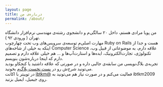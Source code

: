 ```yaml
---
layout: page
title: درباره‌ی من
permalink: /about/
---
```


من پویا مرادی هستم، داخل ۲۰ سالگی‌‌م و دانشجوی رشته‌ی مهندسی نرم‌افزار دانشگاه تهران ( ورودی ۹۲ ).<br>
مهارت اصلی‌م توسعه‌ی سرویس‌های وب تحت چهارچوب Ruby on Rails هست و جدا از اینکه به خیلی از شاخه‌های Computer Science علاقه دارم، به موضوعاتی از قبیل وب، تکنولوژی، تجارت‌الکترونیک، ایده‌ها و استارت‌آپ‌ها و ... هم خیلی علاقه دارم و تصمیم دارم که اینجا درباره‌شون بنویسم.<br>
 تجربه‌ی بلاگ‌نویسی من سابقه‌ی جالبی داره و در صورتی که علاقه داشتید یا کنجکاو بودید می‌تونید شرح‌ش رو در <a href="{{site.baseurl}}{{site.posts[0].url}}">پست نخست بلاگ‌م</a> بخونید.<br>
در توییتر با اکانت <a href="http://twitter.com/ibtkm">ibtkm@</a> فعالیت می‌کنم و در صورت نیاز هم می‌تونید به ibtkm2009 روی جیمیل، ایمیل بزنید.